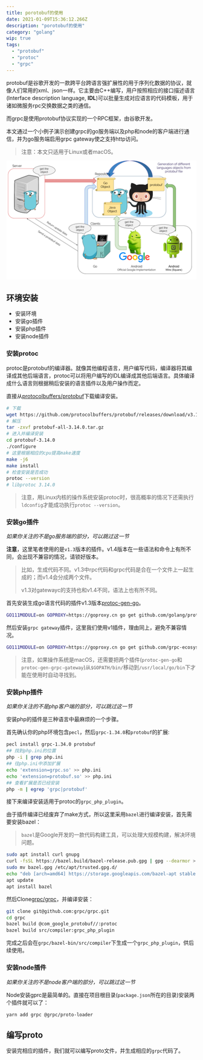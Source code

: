 ```yaml
---
title: porotobuf的使用
date: 2021-01-09T15:36:12.266Z
description: "porotobuf的使用"
category: "golang"
wip: true
tags:
  - "protobuf"
  - "protoc"
  - "grpc"
---
```

protobuf是谷歌开发的一款跨平台跨语言强扩展性的用于序列化数据的协议，就像人们常用的xml、json一样。它主要由C++编写，用户按照相应的接口描述语言(Interface description language, **IDL**)可以批量生成对应语言的代码模板，用于诸如微服务rpc交换数据之类的通信。

而grpc是使用protobuf协议实现的一个RPC框架，由谷歌开发。

本文通过一个小例子演示创建grpc的go服务端以及php和node的客户端进行通信，并为go服务端启用grpc gateway使之支持http访问。

> 注意：本文只适用于Linux或者macOS。

![](./protobuf.png)

## 环境安装
* 安装环境
* 安装go插件
* 安装php插件
* 安装node插件

### 安装protoc
protoc是protobuf的编译器。就像其他编程语言，用户编写代码，编译器将其编译成其他后端语言，protoc可以将用户编写的IDL编译成其他后端语言。具体编译成什么语言则根据稍后安装的语言插件以及用户操作而定。

直接从[protocolbuffers/protobuf](https://github.com/protocolbuffers/protobuf)下载编译安装。

```bash
# 下载
wget https://github.com/protocolbuffers/protobuf/releases/download/v3.14.0/protobuf-all-3.14.0.tar.gz
# 解压
tar -zxvf protobuf-all-3.14.0.tar.gz
# 进入并编译安装
cd protobuf-3.14.0 
./configure
# 这里根据相应的cpu提高make速度
make -j6
make install
# 检查安装是否成功
protoc --version
# libprotoc 3.14.0
```
> 注意，用Linux内核的操作系统安装protoc时，很高概率的情况下还需执行`ldconfig`才能成功执行`protoc --version`。

### 安装go插件
*如果你关注的不是go服务端的部分，可以跳过这一节*

**注意**，这里笔者使用的是`v1.3`版本的插件。v1.4版本在一些语法和命令上有所不同，会出现不兼容的情况，请锁好版本。

> 比如，生成代码不同。v1.3中rpc代码和grpc代码是合在一个文件上一起生成的；而v1.4会分成两个文件。
>
> v1.3对gatewayc的支持也和v1.4不同，语法上也有所不同。

首先安装生成go语言代码的插件v1.3版本[protoc-gen-go](https://github.com/golang/protobuf/tree/master/protoc-gen-go)。
```bash
GO111MODULE=on GOPROXY=https://goproxy.cn go get github.com/golang/protobuf/protoc-gen-go@v1.3
```
然后安装`grpc gateway`插件，这里我们使用v1插件，理由同上，避免不兼容情况。
```bash
GO111MODULE=on GOPROXY=https://goproxy.cn go get github.com/grpc-ecosystem/grpc-gateway/protoc-gen-grpc-gateway@v1
```
> 注意，如果操作系统是macOS，还需要把两个插件(`protoc-gen-go`和`protoc-gen-grpc-gateway`)从`$GOPATH/bin/`移动到`/usr/local/go/bin`下才能在使用时自动寻找到。

### 安装php插件
*如果你关注的不是php客户端的部分，可以跳过这一节*

安装php的插件是三种语言中最麻烦的一个步骤。

首先确认你的php环境包含`pecl`，然后`grpc-1.34.0`和`protobuf`的扩展:
```bash
pecl install grpc-1.34.0 protobuf
## 找到php.ini的位置
php -i | grep php.ini
## 往php.ini中添加扩展
echo 'extension=grpc.so' >> php.ini
echo 'extension=protobuf.so' >> php.ini
## 查看扩展是否已经安装
php -m | egrep 'grpc|protobuf'
```
接下来编译安装适用于protoc的`grpc_php_plugin`。

由于插件编译已经废弃了make方式，所以这里采用`bazel`进行编译安装，首先需要安装bazel：

> `bazel`是Google开发的一款代码构建工具，可以处理大规模构建，解决环境问题。

```bash
sudo apt install curl gnupg
curl -fsSL https://bazel.build/bazel-release.pub.gpg | gpg --dearmor > bazel.gpg
sudo mv bazel.gpg /etc/apt/trusted.gpg.d/
echo "deb [arch=amd64] https://storage.googleapis.com/bazel-apt stable jdk1.8" | sudo tee /etc/apt/sources.list.d/bazel.list
apt update
apt install bazel
```
然后Clone[grpc/grpc](https://github.com/grpc/grpc)，并编译安装：
```bash
git clone git@github.com:grpc/grpc.git
cd grpc
bazel build @com_google_protobuf//:protoc
bazel build src/compiler:grpc_php_plugin
```
完成之后会在`grpc/bazel-bin/src/compiler`下生成一个`grpc_php_plugin`，供后续使用。

### 安装node插件
*如果你关注的不是node客户端的部分，可以跳过这一节*

Node安装gprc是最简单的。直接在项目根目录(`package.json`所在的目录)安装两个插件就可以了：
```bash
yarn add grpc @grpc/proto-loader
```

## 编写proto
安装完相应的插件，我们就可以编写proto文件，并生成相应的`grpc`代码了。
